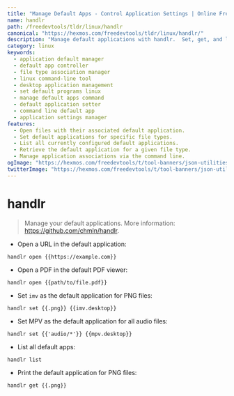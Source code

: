 ```yaml
---
title: "Manage Default Apps - Control Application Settings | Online Free DevTools by Hexmos"
name: handlr
path: /freedevtools/tldr/linux/handlr
canonical: "https://hexmos.com/freedevtools/tldr/linux/handlr/"
description: "Manage default applications with handlr.  Set, get, and list default applications for different file types easily. Free online tool, no registration required."
category: linux
keywords:
  - application default manager
  - default app controller
  - file type association manager
  - linux command-line tool
  - desktop application management
  - set default programs linux
  - manage default apps command
  - default application setter
  - command line default app
  - application settings manager
features:
  - Open files with their associated default application.
  - Set default applications for specific file types.
  - List all currently configured default applications.
  - Retrieve the default application for a given file type.
  - Manage application associations via the command line.
ogImage: "https://hexmos.com/freedevtools/t/tool-banners/json-utilities-banner.png"
twitterImage: "https://hexmos.com/freedevtools/t/tool-banners/json-utilities-banner.png"
---
```


# handlr

> Manage your default applications.
> More information: <https://github.com/chmln/handlr>.

- Open a URL in the default application:

`handlr open {{https://example.com}}`

- Open a PDF in the default PDF viewer:

`handlr open {{path/to/file.pdf}}`

- Set `imv` as the default application for PNG files:

`handlr set {{.png}} {{imv.desktop}}`

- Set MPV as the default application for all audio files:

`handlr set {{'audio/*'}} {{mpv.desktop}}`

- List all default apps:

`handlr list`

- Print the default application for PNG files:

`handlr get {{.png}}`

